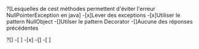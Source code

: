 ?[Lesquelles de cest méthodes permettent d'éviter l'erreur NullPointerException en java]
-[x]Lever des exceptions
-[x]Utiliser le pattern NullObject
-[]Utilser le pattern Decorator
-[]Aucune des réponses précédentes




?[]
-[ ]
-[x]
-[] 
-[ ]
